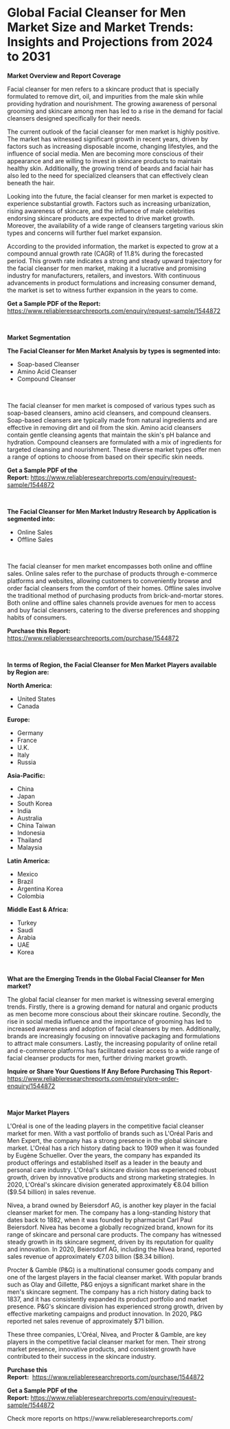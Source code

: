 <p><h1>Global Facial Cleanser for Men Market Size and Market Trends: Insights and Projections from 2024 to 2031</h1></p><p><strong>Market Overview and Report Coverage</strong></p>
<p><p>Facial cleanser for men refers to a skincare product that is specially formulated to remove dirt, oil, and impurities from the male skin while providing hydration and nourishment. The growing awareness of personal grooming and skincare among men has led to a rise in the demand for facial cleansers designed specifically for their needs. </p><p>The current outlook of the facial cleanser for men market is highly positive. The market has witnessed significant growth in recent years, driven by factors such as increasing disposable income, changing lifestyles, and the influence of social media. Men are becoming more conscious of their appearance and are willing to invest in skincare products to maintain healthy skin. Additionally, the growing trend of beards and facial hair has also led to the need for specialized cleansers that can effectively clean beneath the hair.</p><p>Looking into the future, the facial cleanser for men market is expected to experience substantial growth. Factors such as increasing urbanization, rising awareness of skincare, and the influence of male celebrities endorsing skincare products are expected to drive market growth. Moreover, the availability of a wide range of cleansers targeting various skin types and concerns will further fuel market expansion.</p><p>According to the provided information, the market is expected to grow at a compound annual growth rate (CAGR) of 11.8% during the forecasted period. This growth rate indicates a strong and steady upward trajectory for the facial cleanser for men market, making it a lucrative and promising industry for manufacturers, retailers, and investors. With continuous advancements in product formulations and increasing consumer demand, the market is set to witness further expansion in the years to come.</p></p>
<p><strong>Get a Sample PDF of the Report:</strong> <a href="https://www.reliableresearchreports.com/enquiry/request-sample/1544872">https://www.reliableresearchreports.com/enquiry/request-sample/1544872</a></p>
<p>&nbsp;</p>
<p><strong>Market Segmentation</strong></p>
<p><strong>The Facial Cleanser for Men Market Analysis by types is segmented into:</strong></p>
<p><ul><li>Soap-based Cleanser</li><li>Amino Acid Cleanser</li><li>Compound Cleanser</li></ul></p>
<p>&nbsp;</p>
<p><p>The facial cleanser for men market is composed of various types such as soap-based cleansers, amino acid cleansers, and compound cleansers. Soap-based cleansers are typically made from natural ingredients and are effective in removing dirt and oil from the skin. Amino acid cleansers contain gentle cleansing agents that maintain the skin's pH balance and hydration. Compound cleansers are formulated with a mix of ingredients for targeted cleansing and nourishment. These diverse market types offer men a range of options to choose from based on their specific skin needs.</p></p>
<p><strong>Get a Sample PDF of the Report:</strong>&nbsp;<a href="https://www.reliableresearchreports.com/enquiry/request-sample/1544872">https://www.reliableresearchreports.com/enquiry/request-sample/1544872</a></p>
<p>&nbsp;</p>
<p><strong>The Facial Cleanser for Men Market Industry Research by Application is segmented into:</strong></p>
<p><ul><li>Online Sales</li><li>Offline Sales</li></ul></p>
<p>&nbsp;</p>
<p><p>The facial cleanser for men market encompasses both online and offline sales. Online sales refer to the purchase of products through e-commerce platforms and websites, allowing customers to conveniently browse and order facial cleansers from the comfort of their homes. Offline sales involve the traditional method of purchasing products from brick-and-mortar stores. Both online and offline sales channels provide avenues for men to access and buy facial cleansers, catering to the diverse preferences and shopping habits of consumers.</p></p>
<p><strong>Purchase this Report:</strong>&nbsp; <a href="https://www.reliableresearchreports.com/purchase/1544872">https://www.reliableresearchreports.com/purchase/1544872</a></p>
<p>&nbsp;</p>
<p><strong>In terms of Region, the Facial Cleanser for Men Market Players available by Region are:</strong></p>
<p>
    <p> <strong> North America: </strong>
        <ul>
            <li>United States</li>
            <li>Canada</li>
        </ul>
        </p> 
    <p> <strong> Europe: </strong>
        <ul>
            <li>Germany</li>
            <li>France</li>
            <li>U.K.</li>
            <li>Italy</li>
            <li>Russia</li>
        </ul>
        </p> 
    <p> <strong> Asia-Pacific: </strong>
        <ul>
            <li>China</li>
            <li>Japan</li>
            <li>South Korea</li>
            <li>India</li>
            <li>Australia</li>
            <li>China Taiwan</li>
            <li>Indonesia</li>
            <li>Thailand</li>
            <li>Malaysia</li>
        </ul>
        </p> 
    <p> <strong> Latin America: </strong>
        <ul>
            <li>Mexico</li>
            <li>Brazil</li>
            <li>Argentina Korea</li>
            <li>Colombia</li>
        </ul>
        </p> 
    <p> <strong> Middle East & Africa: </strong>
        <ul>
            <li>Turkey</li>
            <li>Saudi</li>
            <li>Arabia</li>
            <li>UAE</li>
            <li>Korea</li>
        </ul>
    </p>
    </p>
<p>&nbsp;</p>
<p><strong>What are the Emerging Trends in the Global Facial Cleanser for Men market?</strong></p>
<p><p>The global facial cleanser for men market is witnessing several emerging trends. Firstly, there is a growing demand for natural and organic products as men become more conscious about their skincare routine. Secondly, the rise in social media influence and the importance of grooming has led to increased awareness and adoption of facial cleansers by men. Additionally, brands are increasingly focusing on innovative packaging and formulations to attract male consumers. Lastly, the increasing popularity of online retail and e-commerce platforms has facilitated easier access to a wide range of facial cleanser products for men, further driving market growth.</p></p>
<p><strong>Inquire or Share Your Questions If Any Before Purchasing This Report</strong>- <a href="https://www.reliableresearchreports.com/enquiry/pre-order-enquiry/1544872">https://www.reliableresearchreports.com/enquiry/pre-order-enquiry/1544872</a></p>
<p>&nbsp;</p>
<p><strong>Major Market Players</strong></p>
<p><p>L'Oréal is one of the leading players in the competitive facial cleanser market for men. With a vast portfolio of brands such as L'Oréal Paris and Men Expert, the company has a strong presence in the global skincare market. L'Oréal has a rich history dating back to 1909 when it was founded by Eugène Schueller. Over the years, the company has expanded its product offerings and established itself as a leader in the beauty and personal care industry. L'Oréal's skincare division has experienced robust growth, driven by innovative products and strong marketing strategies. In 2020, L'Oréal's skincare division generated approximately €8.04 billion ($9.54 billion) in sales revenue.</p><p>Nivea, a brand owned by Beiersdorf AG, is another key player in the facial cleanser market for men. The company has a long-standing history that dates back to 1882, when it was founded by pharmacist Carl Paul Beiersdorf. Nivea has become a globally recognized brand, known for its range of skincare and personal care products. The company has witnessed steady growth in its skincare segment, driven by its reputation for quality and innovation. In 2020, Beiersdorf AG, including the Nivea brand, reported sales revenue of approximately €7.03 billion ($8.34 billion).</p><p>Procter & Gamble (P&G) is a multinational consumer goods company and one of the largest players in the facial cleanser market. With popular brands such as Olay and Gillette, P&G enjoys a significant market share in the men's skincare segment. The company has a rich history dating back to 1837, and it has consistently expanded its product portfolio and market presence. P&G's skincare division has experienced strong growth, driven by effective marketing campaigns and product innovation. In 2020, P&G reported net sales revenue of approximately $71 billion.</p><p>These three companies, L'Oréal, Nivea, and Procter & Gamble, are key players in the competitive facial cleanser market for men. Their strong market presence, innovative products, and consistent growth have contributed to their success in the skincare industry.</p></p>
<p><strong>Purchase this Report:</strong>&nbsp;&nbsp;<a href="https://www.reliableresearchreports.com/purchase/1544872">https://www.reliableresearchreports.com/purchase/1544872</a></p>
<p></p>
<p><strong>Get a Sample PDF of the Report:</strong>&nbsp;<a href="https://www.reliableresearchreports.com/enquiry/request-sample/1544872">https://www.reliableresearchreports.com/enquiry/request-sample/1544872</a></p>
<p>Check more reports on https://www.reliableresearchreports.com/</p>
